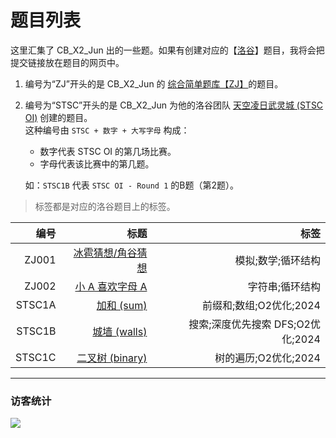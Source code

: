 # 题目列表

这里汇集了 CB_X2_Jun 出的一些题。如果有创建对应的【[洛谷](https://www.luogu.com.cn/)】题目，我将会把提交链接放在题目的网页中。

1. 编号为“ZJ”开头的是 CB_X2_Jun 的 [综合简单题库【ZJ】](https://www.luogu.com.cn/training/542676)的题目。
1. 编号为“STSC”开头的是 CB_X2_Jun 为他的洛谷团队 [天空凌日武灵城 (STSC OI)](https://www.luogu.com.cn/team/87144) 创建的题目。  
   这种编号由 `STSC + 数字 + 大写字母` 构成：
   - 数字代表 STSC OI 的第几场比赛。
   - 字母代表该比赛中的第几题。
   
   如：`STSC1B` 代表 `STSC OI - Round 1` 的B题（第2题）。

> 标签都是对应的洛谷题目上的标签。
  
|编号|标题|标签|
|-:|-:|-:|
|ZJ001|[冰雹猜想/角谷猜想](https://cb-x2-jun.github.io/problem/ZJ001)|模拟;数学;循环结构|
|ZJ002|[小 A 喜欢字母 A](https://cb-x2-jun.github.io/problem/ZJ002)|字符串;循环结构|
|STSC1A|[加和 (sum)](https://cb-x2-jun.github.io/problem/STSC1A)|前缀和;数组;O2优化;2024|
|STSC1B|[城墙 (walls)](https://cb-x2-jun.github.io/problem/STSC1B)|搜索;深度优先搜索 DFS;O2优化;2024|
|STSC1C|[二叉树 (binary)](https://cb-x2-jun.github.io/problem/STSC1C)|树的遍历;O2优化;2024|

---
### 访客统计
![](https://flagcounter.me/e7K)
